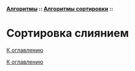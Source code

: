 **[Алгоритмы](../../README.md#алгоритмы) :: [Алгоритмы сортировки](../../README.md#алгоритмы-сортировки) ::**
# Сортировка слиянием

<!--

-->

[К оглавлению](../../README.md#алгоритмы-сортировки)



[К оглавлению](../../README.md#алгоритмы-сортировки)
